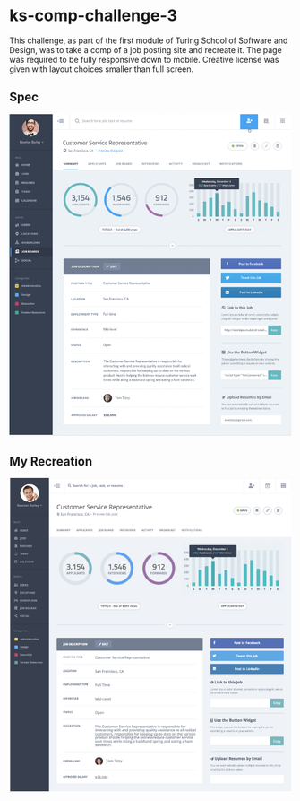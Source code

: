 # ks-comp-challenge-3
This challenge, as part of the first module of Turing School of Software and Design, was to take a comp of a job posting site and recreate it. The page was required to be fully responsive down to mobile. Creative license was given with layout choices smaller than full screen.


## Spec
![Original Comp](/assets/Original.png)

## My Recreation
![My Comp](/assets/MyVersion.png)
